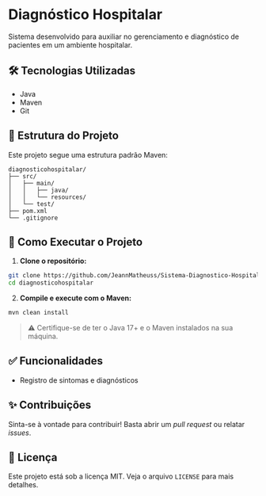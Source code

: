 # Diagnóstico Hospitalar

Sistema desenvolvido para auxiliar no gerenciamento e diagnóstico de pacientes em um ambiente hospitalar.

## 🛠 Tecnologias Utilizadas

- Java  
- Maven    
- Git  

## 📁 Estrutura do Projeto

Este projeto segue uma estrutura padrão Maven:

```
diagnosticohospitalar/
├── src/
│   ├── main/
│   │   ├── java/
│   │   └── resources/
│   └── test/
├── pom.xml
└── .gitignore
```

## 🚀 Como Executar o Projeto

1. **Clone o repositório:**
```bash
git clone https://github.com/JeannMatheuss/Sistema-Diagnostico-Hospitalar-Java.git
cd diagnosticohospitalar
```

2. **Compile e execute com o Maven:**
```bash
mvn clean install
```

> ⚠️ Certifique-se de ter o Java 17+ e o Maven instalados na sua máquina.

## ✅ Funcionalidades

- Registro de sintomas e diagnósticos  

## ✨ Contribuições

Sinta-se à vontade para contribuir! Basta abrir um *pull request* ou relatar *issues*.

## 📄 Licença

Este projeto está sob a licença MIT. Veja o arquivo `LICENSE` para mais detalhes.
